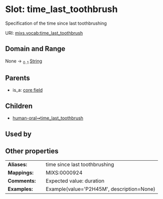 
# Slot: time_last_toothbrush


Specification of the time since last toothbrushing

URI: [mixs.vocab:time_last_toothbrush](https://w3id.org/mixs/vocab/time_last_toothbrush)


## Domain and Range

None &#8594;  <sub>0..1</sub> [String](types/String.md)

## Parents

 *  is_a: [core field](core_field.md)

## Children

 *  [human-oral➞time_last_toothbrush](human_oral_time_last_toothbrush.md)

## Used by


## Other properties

|  |  |  |
| --- | --- | --- |
| **Aliases:** | | time since last toothbrushing |
| **Mappings:** | | MIXS:0000924 |
| **Comments:** | | Expected value: duration |
| **Examples:** | | Example(value='P2H45M', description=None) |

